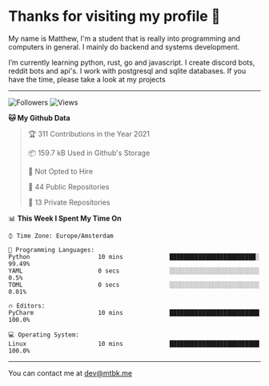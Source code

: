 # Thanks for visiting my profile 👋
My name is Matthew, I'm a student that is really into programming and computers in general. I mainly do backend and systems development.


I’m currently learning python, rust, go and javascript. I create discord bots, reddit bots and api's. I work with postgresql and sqlite databases. If you have the time, please take a look at my projects

---
![Followers](https://img.shields.io/github/followers/DankDumpster?style=social)
![Views](https://komarev.com/ghpvc/?username=DankDumpster&style=flat-square&color=green)
<!--START_SECTION:waka-->
**🐱 My Github Data** 

> 🏆 311 Contributions in the Year 2021
 > 
> 📦 159.7 kB Used in Github's Storage 
 > 
> 🚫 Not Opted to Hire
 > 
> 📜 44 Public Repositories 
 > 
> 🔑 13 Private Repositories  
 > 
📊 **This Week I Spent My Time On** 

```text
⌚︎ Time Zone: Europe/Amsterdam

💬 Programming Languages: 
Python                   10 mins             ████████████████████████░   99.49% 
YAML                     0 secs              ░░░░░░░░░░░░░░░░░░░░░░░░░   0.5% 
TOML                     0 secs              ░░░░░░░░░░░░░░░░░░░░░░░░░   0.01%

🔥 Editors: 
PyCharm                  10 mins             █████████████████████████   100.0%

💻 Operating System: 
Linux                    10 mins             █████████████████████████   100.0%

```


<!--END_SECTION:waka-->
-------

You can contact me at dev@mtbk.me
